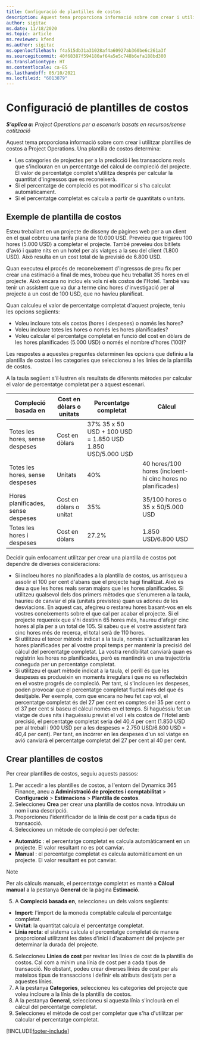 ```yaml
---
title: Configuració de plantilles de costos
description: Aquest tema proporciona informació sobre com crear i utilitzar plantilles de costos a Project Operations.
author: sigitac
ms.date: 11/18/2020
ms.topic: article
ms.reviewer: kfend
ms.author: sigitac
ms.openlocfilehash: f4a515db31a31028af4a60927ab360be6c261a3f
ms.sourcegitcommit: 40f68387f594180af64a5e5c748b6efa188bd300
ms.translationtype: HT
ms.contentlocale: ca-ES
ms.lasthandoff: 05/10/2021
ms.locfileid: "6013879"
---
```

# <a name="set-up-cost-templates"></a>Configuració de plantilles de costos

_**S'aplica a:** Project Operations per a escenaris basats en recursos/sense cotització_


Aquest tema proporciona informació sobre com crear i utilitzar plantilles de costos a Project Operations. Una plantilla de costos determina:

- Les categories de projectes per a la predicció i les transaccions reals que s'inclouran en un percentatge del càlcul de compleció del projecte. El valor de percentatge complet s'utilitza després per calcular la quantitat d'ingressos que es reconeixerà.
- Si el percentatge de compleció es pot modificar si s'ha calculat automàticament.
- Si el percentatge completat es calcula a partir de quantitats o unitats.

## <a name="cost-template-example"></a>Exemple de plantilla de costos

Esteu treballant en un projecte de disseny de pàgines web per a un client en el qual cobreu una tarifa plana de 10.000 USD. Preveieu que trigareu 100 hores (5.000 USD) a completar el projecte. També preveieu dos bitllets d'avió i quatre nits en un hotel per als viatges a la seu del client (1.800 USD). Això resulta en un cost total de la previsió de 6.800 USD.

Quan executeu el procés de reconeixement d'ingressos de preu fix per crear una estimació a final de mes, trobeu que heu treballat 35 hores en el projecte. Això encara no inclou els vols ni els costos de l'Hotel. També vau tenir un assistent que va dur a terme cinc hores d'investigació per al projecte a un cost de 100 USD, que no havíeu planificat.

Quan calculeu el valor de percentatge completat d'aquest projecte, teniu les opcions següents:

- Voleu incloure tots els costos (hores i despeses) o només les hores?
- Voleu incloure totes les hores o només les hores planificades?
- Voleu calcular el percentatge completat en funció del cost en dòlars de les hores planificades (5.000 USD) o només el nombre d'hores (100)?

Les respostes a aquestes preguntes determinen les opcions que definiu a la plantilla de costos i les categories que seleccioneu a les línies de la plantilla de costos.

A la taula següent s'il·lustren els resultats de diferents mètodes per calcular el valor de percentatge completat per a aquest escenari.

| Compleció basada en | Cost en dòlars o unitats | Percentatge completat | Càlcul |
| --- | --- | --- | --- |
| Totes les hores, sense despeses | Cost en dòlars | 37% 35 x 50 USD + 100 USD = 1.850 USD 1.850 USD/5.000 USD |
| Totes les hores, sense despeses | Unitats | 40% | 40 hores/100 hores (incloent-hi cinc hores no planificades) |
| Hores planificades, sense despeses | Cost en dòlars o unitat | 35% | 35/100 hores o 35 x 50/5.000 USD |
| Totes les hores i despeses | Cost en dòlars | 27.2% | 1.850 USD/6.800 USD |

Decidir quin enfocament utilitzar per crear una plantilla de costos pot dependre de diverses consideracions:

- Si incloeu hores no planificades a la plantilla de costos, us arrisqueu a assolir el 100 per cent d'abans que el projecte hagi finalitzat. Això es deu a que les hores reals seran majors que les hores planificades. Si utilitzeu qualsevol dels dos primers mètodes que s'enumeren a la taula, hauríeu de canviar el pla (unitats previstes) quan us adoneu de les desviacions. En aquest cas, afegireu o restareu hores basant-vos en els vostres coneixements sobre el que cal per acabar el projecte. Si el projecte requereix que s'hi destinin 65 hores més, haureu d'afegir cinc hores al pla per a un total de 105. Si sabeu que el vostre assistent farà cinc hores més de recerca, el total serà de 110 hores.
- Si utilitzeu el tercer mètode indicat a la taula, només s'actualitzaran les hores planificades per al vostre propi temps per mantenir la precisió del càlcul del percentatge completat. La vostra rendibilitat canviarà quan es registrin les hores no planificades, però es mantindrà en una trajectòria coneguda per un percentatge completat.
- Si utilitzeu el quart mètode indicat a la taula, el perill és que les despeses es produeixin en moments irregulars i que no es reflecteixin en el vostre progrés de compleció. Per tant, si s'inclouen les despeses, poden provocar que el percentatge completat fluctuï més del que és desitjable. Per exemple, com que encara no heu fet cap vol, el percentatge completat és del 27 per cent en comptes del 35 per cent o el 37 per cent si baseu el càlcul només en el temps. Si haguéssiu fet un viatge de dues nits i haguéssiu previst el vol i els costos de l'Hotel amb precisió, el percentatge completat seria del 40,4 per cent (1.850 USD per al treball i 900 USD per a les despeses = 2.750 USD/6.800 USD = 40,4 per cent). Per tant, en incórrer en les despeses d'un sol viatge en avió canviarà el percentatge completat del 27 per cent al 40 per cent.

## <a name="create-cost-templates"></a>Crear plantilles de costos
Per crear plantilles de costos, seguiu aquests passos:

1. Per accedir a les plantilles de costos, a l'entorn del Dynamics 365 Finance, aneu a **Administració de projectes i comptabilitat** > **Configuració** > **Estimacions** > **Plantilla de costos**.
2. Seleccioneu **Crea** per crear una plantilla de costos nova. Introduïu un nom i una descripció.
3. Proporcioneu l'identificador de la línia de cost per a cada tipus de transacció.
4. Seleccioneu un mètode de compleció per defecte:

  - **Automàtic** : el percentatge completat es calcula automàticament en un projecte. El valor resultant no es pot canviar.
  - **Manual** : el percentatge completat es calcula automàticament en un projecte. El valor resultant es pot canviar.

  > [!NOTE]
  > Per als càlculs manuals, el percentatge completat es manté a **Càlcul manual** a la pestanya **General** de la pàgina **Estimació**.

5. A **Compleció basada en**, seleccioneu un dels valors següents:

  - **Import**: l'import de la moneda comptable calcula el percentatge completat.
  - **Unitat**: la quantitat calcula el percentatge completat.
  - **Línia recta**: el sistema calcula el percentatge completat de manera proporcional utilitzant les dates d'inici i d'acabament del projecte per determinar la durada del projecte.

6. Seleccioneu **Línies de cost** per revisar les línies de cost de la plantilla de costos. Cal com a mínim una línia de cost per a cada tipus de transacció. No obstant, podeu crear diverses línies de cost per als mateixos tipus de transaccions i definir els atributs desitjats per a aquestes línies.
7. A la pestanya **Categories**, seleccioneu les categories del projecte que voleu incloure a la línia de la plantilla de costos.
8. A la pestanya **General**, seleccioneu si aquesta línia s'inclourà en el càlcul del percentatge completat.
9. Seleccioneu el mètode de cost per completar que s'ha d'utilitzar per calcular el percentatge completat.


[!INCLUDE[footer-include](../includes/footer-banner.md)]